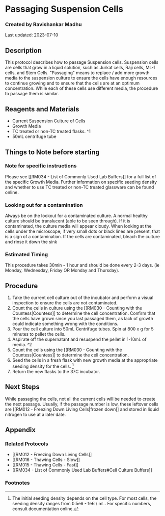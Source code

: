 # Passaging Suspension Cells
### Created by Ravishankar Madhu
Last updated: 2023-07-10

## Description
This protocol describes how to passage Suspension cells. Suspension cells are cells that grow in a liquid solution, such as Jurkat cells, Raji cells, ML-1 cells, and Stem Cells. "Passaging" means to replace / add more growth media to the suspension culture to ensure the cells have enough resources to continue growing and to ensure that the cells are at an optimum concentration. While each of these cells use different media, the procedure to passage them is similar. 

## Reagents and Materials 
- Current Suspension Culture of Cells
- Growth Media 
- TC treated or non-TC treated flasks. ^1
- 50mL centrifuge tube

## Things to Note before starting
### Note for specific instructions
Please see [[RM034 - List of Commonly Used Lab Buffers]] for a full list of the specific Growth Media. Further information on specific seeding density and whether to use TC treated or non-TC treated glassware can be found online. 

### Looking out for a contamination
Always be on the lookout for a contaminated culture. A normal healthy culture should be translucent (able to be seen through). If it is contaminated, the culture media will appear cloudy. When looking at the cells under the microscope, if very small dots or black lines are present, that is a sign of a contamination. If the cells are contaminated, bleach the culture and rinse it down the sink

### Estimated Timing
This procedure takes 30min - 1 hour and should be done every 2-3 days. (ie Monday, Wednesday, Friday OR Monday and Thursday). 


## Procedure
1. Take the current cell culture out of the incubator and perform a visual inspection to ensure the cells are not contaminated. 
2. Count the cells in culture using the [[RM030 - Counting with the Countess|Countess]] to determine the cell concentration. Confirm that the cells have grown since you last passaged them, as lack of growth could indicate something wrong with the conditions.
3. Pour the cell culture into 50mL Centrifuge tubes. Spin at 800 x g for 5 minutes to pellet the cells.
4. Aspirate off the supernatant and resuspend the pellet in 1-10mL of media. ^2
5. Count the cells using the [[RM030 - Counting with the Countess|Countess]] to determine the cell concentration.
6. Seed the cells in a fresh flask with new growth media at the appropriate seeding density for the cells. [^3]
7. Return the new flasks to the 37C incubator. 

## Next Steps
While passaging the cells, not all the current cells will be needed to create the next passage. Usually, if the passage number is low, these leftover cells are [[RM012 - Freezing Down Living Cells|frozen down]] and stored in liquid nitrogen to use at a later date. 


## Appendix

### Related Protocols
- [[RM012 - Freezing Down Living Cells]]
- [[RM016 - Thawing Cells - Slow]]
- [[RM015 - Thawing Cells - Fast]]
- [[RM034 - List of Commonly Used Lab Buffers#Cell Culture Buffers]]


### Footnotes
[^1]: The choice to use TC treated or non-TC treated glassware is a somewhat personal choice. Usually you can be okay using them interchangeably. General rule is that suspension cells are culture in non-TC treated cells, but exceptions occur. Ask other members of the lab for their recommendation. 

[^2]: Use the initial cell concentration you got before spinning the culture down to be an estimate of how much media to add. The more concentrated, the more media you should resuspend the pellet in. 

[^3]: The initial seeding density depends on the cell type. For most cells, the seeding density ranges from 0.5e6 - 1e6 / mL. For specific numbers, consult documentation online. 